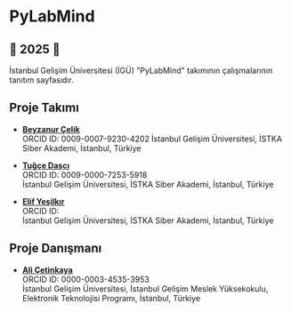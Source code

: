# PyLabMind

## 🚀 2025 🚀

İstanbul Gelişim Üniversitesi (İGÜ) "PyLabMind" takımının çalışmalarının tanıtım sayfasıdır.

## Proje Takımı   
- [**Beyzanur Çelik**](https://github.com/Beyzanurcelikk)    
  ORCID ID: 0009-0007-9230-4202
  İstanbul Gelişim Üniversitesi, İSTKA Siber Akademi, İstanbul, Türkiye  

- [**Tuğçe Daşcı**](https://github.com/tugcedasci)    
  ORCID ID: 0009-0000-7253-5918    
  İstanbul Gelişim Üniversitesi, İSTKA Siber Akademi, İstanbul, Türkiye 

- [**Elif Yeşilkır**](http://github.com/elifyesilkir)     
  ORCID ID:     
  İstanbul Gelişim Üniversitesi, İSTKA Siber Akademi, İstanbul, Türkiye  

## Proje Danışmanı    
- [**Ali Çetinkaya**](https://github.com/acetinkaya)     
  ORCID ID: 0000-0003-4535-3953      
  İstanbul Gelişim Üniversitesi, İstanbul Gelişim Meslek Yüksekokulu, Elektronik Teknolojisi Programı, İstanbul, Türkiye
